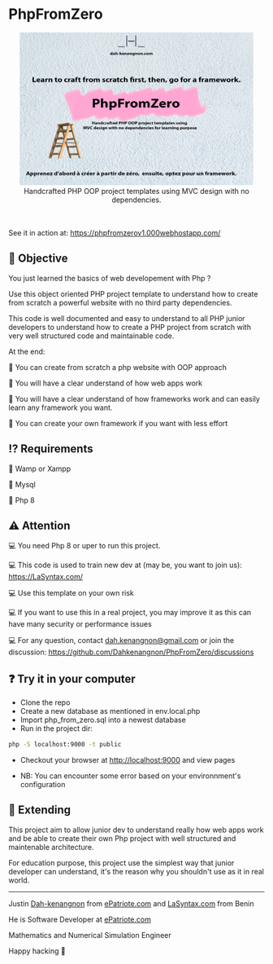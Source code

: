 # PhpFromZero
<p align="center">
 <img width="460" alt="PhpFromZero Screenshot" height="300" src="./public/img/PhpFromZero1.png">
 <br>
Handcrafted PHP OOP project templates using MVC design with no dependencies.
 <br><br><br>
 
</p>

See it in action at: https://phpfromzerov1.000webhostapp.com/

## :dart: Objective

You just learned the basics of web developement with Php ?

Use this object oriented PHP project template to understand how to create from scratch a powerful website with no third party dependencies.

This code is well documented and easy to understand to all PHP junior developers to understand how to create a PHP project from scratch with very well structured code and maintainable code.



At the end:

:pushpin:  You can create from scratch a php website with OOP approach

:pushpin: You will have a clear understand of how web apps work

:pushpin: You will have a clear understand of how frameworks  work and can easily learn any framework you want.

:pushpin: You can create your own framework if you want with less effort

## :interrobang: Requirements

:red_circle: Wamp or Xampp

:red_circle: Mysql

:red_circle: Php 8

## :warning: Attention

:computer: You need Php 8 or uper to run this project.

:computer: This code is used to train new dev at (may be, you want to join us): <https://LaSyntax.com/>

:computer: Use this template on your own risk

:computer: If you want to use this in a real project, you may improve it as this can have many security or performance issues

:computer: For any question, contact dah.kenangnon@gmail.com or join the discussion: <https://github.com/Dahkenangnon/PhpFromZero/discussions>

## :question: Try it in your computer

- Clone the repo
- Create a new database as mentioned in env.local.php
- Import php_from_zero.sql into a newest database
- Run in the project dir:

```bash
php -S localhost:9000 -t public 
```

- Checkout your browser at <http://localhost:9000> and view pages

- NB: You can encounter some error based on your environnment's configuration

## :electric_plug: Extending

This project aim to allow junior dev to understand really how web apps work  and be able to create their own Php project with well structured and maintenable architecture.

For education purpose, this project use the simplest way that junior developer can understand, it's the reason why you shouldn't use as it in real world.


________________________________________

Justin [Dah-kenangnon](https://twitter.com/Dahkenangnon) from [ePatriote.com](https://ePatriote.com) and [LaSyntax.com](https://LaSyntax.com) from Benin


He is Software Developer at [ePatriote.com](https://ePatriote.com)

Mathematics and Numerical Simulation Engineer


Happy hacking :rocket:
